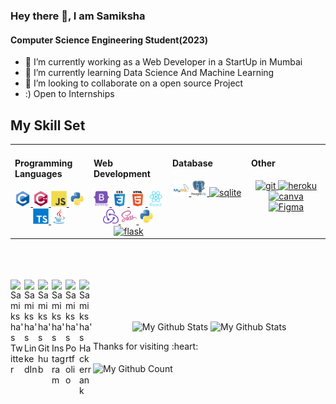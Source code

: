 ### Hey there 👋, I am Samiksha
#### Computer Science Engineering Student(2023)
- 🔭 I’m currently working as a Web Developer in a StartUp in Mumbai
- 🌱 I’m currently learning Data Science And Machine Learning
- 👯 I’m looking to collaborate on a open source Project
- :)  Open to Internships

<!--
**Samiksha-Pansare/Samiksha-Pansare** is a ✨ _special_ ✨ repository because its `README.md` (this file) appears on your GitHub profile.

Here are some ideas to get you started:

### 🔭 I’m currently working as a Web Developer
### 🌱 I’m currently learning Data Science And Machine Learning
- 👯 I’m looking to collaborate on ...
- 🤔 I’m looking for help with ...
- 💬 Ask me about ...
- 📫 How to reach me: ...
- 😄 Pronouns: ...
- ⚡ Fun fact: ...
-->

## My Skill Set  
<table><tr><td valign="top" width="25%">

#### Programming Languages  
<div align="center">  
<a href="https://www.cprogramming.com/" target="_blank"> <img src="https://raw.githubusercontent.com/devicons/devicon/master/icons/c/c-original.svg" alt="c" width="25" height="25"/> </a>
<a href="https://www.w3schools.com/cpp/" target="_blank"> <img src="https://raw.githubusercontent.com/devicons/devicon/master/icons/cplusplus/cplusplus-original.svg" alt="cplusplus" width="25" height="25"/> </a>
<a href="https://developer.mozilla.org/en-US/docs/Web/JavaScript" target="_blank"> <img src="https://raw.githubusercontent.com/devicons/devicon/master/icons/javascript/javascript-original.svg" alt="javascript" width="25" height="25"/> </a>
<a href="https://www.python.org" target="_blank"> <img src="https://raw.githubusercontent.com/devicons/devicon/master/icons/python/python-original.svg" alt="python" width="25" height="25"/> </a>
<a href="https://www.typescriptlang.org/" target="_blank"> <img src="https://raw.githubusercontent.com/devicons/devicon/master/icons/typescript/typescript-original.svg" alt="typescript" width="25" height="25"/> </a>
 <a href="https://www.java.com/en/" target="_blank"> <img src="https://raw.githubusercontent.com/devicons/devicon/master/icons/java/java-original.svg" alt="c" width="25" height="25"/> </a>
</div>
</td><td valign="top" width="25%">

#### Web Development   
<div align="center">
<a href="https://getbootstrap.com" target="_blank"> <img src="https://raw.githubusercontent.com/devicons/devicon/master/icons/bootstrap/bootstrap-plain-wordmark.svg" alt="bootstrap" width="25" height="25"/> </a>
<a href="https://www.w3schools.com/css/" target="_blank"> <img src="https://raw.githubusercontent.com/devicons/devicon/master/icons/css3/css3-original-wordmark.svg" alt="css3" width="25" height="25"/> </a>
<a href="https://www.w3.org/html/" target="_blank"> <img src="https://raw.githubusercontent.com/devicons/devicon/master/icons/html5/html5-original-wordmark.svg" alt="html5" width="25" height="25"/> </a>
<a href="https://reactjs.org/" target="_blank"> <img src="https://raw.githubusercontent.com/devicons/devicon/master/icons/react/react-original-wordmark.svg" alt="react" width="25" height="25"/> </a>
<a href="https://redux.js.org" target="_blank"> <img src="https://raw.githubusercontent.com/devicons/devicon/master/icons/redux/redux-original.svg" alt="redux" width="25" height="25"/> </a>
<a href="https://sass-lang.com" target="_blank"> <img src="https://raw.githubusercontent.com/devicons/devicon/master/icons/sass/sass-original.svg" alt="sass" width="25" height="25"/> </a>
 <a href="https://www.python.org" target="_blank"> <img src="https://raw.githubusercontent.com/devicons/devicon/master/icons/python/python-original.svg" alt="python" width="25" height="25"/> </a>
<a href="https://flask.palletsprojects.com/" target="_blank"> <img src="https://www.vectorlogo.zone/logos/pocoo_flask/pocoo_flask-icon.svg" alt="flask" width="25" height="25"/> </a>
</div>

</td>
 <td valign="top" width="25%">

#### Database
<div align="center">  
<a href="https://www.mysql.com/" target="_blank"> <img src="https://raw.githubusercontent.com/devicons/devicon/master/icons/mysql/mysql-original-wordmark.svg" alt="mysql" width="25" height="25"/> </a>
<a href="https://www.postgresql.org" target="_blank"> <img src="https://raw.githubusercontent.com/devicons/devicon/master/icons/postgresql/postgresql-original-wordmark.svg" alt="postgresql" width="25" height="25"/> </a>
<a href="https://www.sqlite.org/" target="_blank"> <img src="https://www.vectorlogo.zone/logos/sqlite/sqlite-icon.svg" alt="sqlite" width="25" height="25"/> </a>
</div>
</td><td valign="top" width="25%">

#### Other  
<div align="center">
  <a href="https://git-scm.com/" target="_blank"> <img src="https://www.vectorlogo.zone/logos/git-scm/git-scm-icon.svg" alt="git" width="25" height="25"/> </a>
  <a href="https://heroku.com" target="_blank"> <img src="https://www.vectorlogo.zone/logos/heroku/heroku-icon.svg" alt="heroku" width="25" height="25"/>
  <a href="https://heroku.com" target="_blank"> <img src="https://www.vectorlogo.zone/logos/canva/canva-icon.svg" alt="canva" width="25" height="25"/>
  <a href="https://heroku.com" target="_blank"> <img src="https://www.vectorlogo.zone/logos/figma/figma-icon.svg" alt="Figma" width="25" height="25"/>
</div>

</td></tr>

</table>  
<br/>
 <br>
 <br>
 <a href="https://twitter.com/PansareSamiksha?s=09">
  <img align="left" alt="Samiksha's Twitter" width="22px" src="https://cdn.jsdelivr.net/npm/simple-icons@v3/icons/twitter.svg" />
</a>
<a href="https://www.linkedin.com/in/samiksha-pansare">
  <img align="left" alt="Samiksha's LinkedIn" width="22px" src="https://cdn.jsdelivr.net/npm/simple-icons@v3/icons/linkedin.svg" />
</a>
<a href="https://github.com/Samiksha-Pansare/Samiksha-Pansare">
  <img align="left" alt="Samiksha's Github" width="22px" src="https://cdn.jsdelivr.net/npm/simple-icons@v3/icons/github.svg" />
</a>
<a href="https://www.instagram.com/samiksha_pansare/">
  <img align="left" alt="Samiksha's Instagram" width="22px" src="https://cdn.jsdelivr.net/npm/simple-icons@v3/icons/instagram.svg" />
</a>
<a href="https://samiksha-pansare.github.io/Samiksha--Pansare/">
  <img align="left" alt="Samiksha's Portfolio" width="22px" src="https://cdn.jsdelivr.net/npm/simple-icons@3.13.0/icons/superuser.svg" />
</a>
<a href="https://www.hackerrank.com/pansaresamiksha" background="#ffffff">
  <img align="left" alt="Samiksha's Hackerrank" width="22px" src="https://cdn.jsdelivr.net/npm/simple-icons@v3/icons/hackerrank.svg" />
</a>
<br><br>
<!-- [Samiksha's github stats](https://github-readme-stats.vercel.app/api?username=samiksha-pansare&hide=["issues"]&show_icons=true) -->
<br>
<!-- <img align="center" src="https://github-readme-stats.vercel.app/api/top-langs/?username=samiksha-pansare&theme=tokyonight&hide=dart"> -->
 <p align="center">
<img align="center" src="https://github-readme-stats.vercel.app/api/top-langs/?username=Samiksha-Pansare&layout=compact&theme=radical" alt="My Github Stats">
<img align="center" src="https://github-readme-stats.vercel.app/api?username=Samiksha-Pansare&&show_icons=true&theme=radical&count_private=true&include_all_commits=true" alt="My Github Stats">
</p>
Thanks for visiting :heart:
 <br><br>
<img align="center" src="https://profile-counter.glitch.me/Samiksha-Pansare/count.svg" alt="My Github Count">

